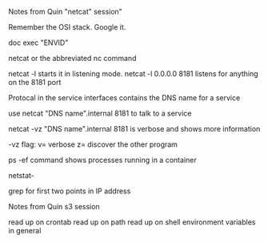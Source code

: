 Notes from Quin "netcat" session"

Remember the OSI stack. Google it.

doc exec "ENVID"

netcat or the abbreviated nc command

netcat -l starts it in listening mode. netcat -l 0.0.0.0 8181 listens for anything on the 8181 port

Protocal in the service interfaces contains the DNS name for a service

use netcat "DNS name".internal 8181 to talk to a service

netcat -vz "DNS name".internal 8181 is verbose and shows more information

-vz flag: v= verbose z= discover the other program

ps -ef command shows processes running in a container

netstat-

grep for first two points in IP address


Notes from Quin s3 session

read up on crontab
read up on path
read up on shell environment variables in general


